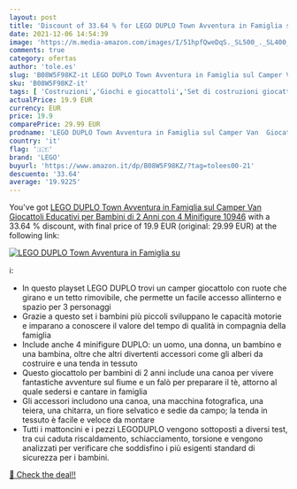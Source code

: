 ```yaml
---
layout: post
title: 'Discount of 33.64 % for LEGO DUPLO Town Avventura in Famiglia su'
date: 2021-12-06 14:54:39
image: 'https://m.media-amazon.com/images/I/51hpfQweDqS._SL500_._SL400_.jpg'
comments: true
category: ofertas
author: 'tole.es'
slug: 'B08W5F98KZ-it LEGO DUPLO Town Avventura in Famiglia sul Camper Van...'
sku: 'B08W5F98KZ-it'
tags: [ 'Costruzioni','Giochi e giocattoli','Set di costruzioni giocattolo','lego', ]
actualPrice: 19.9 EUR
currency: EUR
price: 19.9
comparePrice: 29.99 EUR
prodname: 'LEGO DUPLO Town Avventura in Famiglia sul Camper Van  Giocattoli Educativi per Bambini di 2 Anni con 4 Minifigure  10946'
country: 'it'
flag: '🇮🇹'
brand: 'LEGO'
buyurl: 'https://www.amazon.it/dp/B08W5F98KZ/?tag=tolees00-21'
descuento: '33.64'
average: '19.9225'
---
```


You've got [LEGO DUPLO Town Avventura in Famiglia sul Camper Van  Giocattoli Educativi per Bambini di 2 Anni con 4 Minifigure  10946](https://www.amazon.it/dp/B08W5F98KZ/?tag=tolees00-21) with a  33.64 % discount, with final price of 19.9 EUR (original: 29.99 EUR) at the following link:

[![LEGO DUPLO Town Avventura in Famiglia su](https://m.media-amazon.com/images/I/51hpfQweDqS._SL500_._SL400_.jpg)](https://www.amazon.it/dp/B08W5F98KZ/?tag=tolees00-21)

ℹ️:

- In questo playset LEGO DUPLO trovi un camper giocattolo con ruote che girano e un tetto rimovibile, che permette un facile accesso allinterno e spazio per 3 personaggi
- Grazie a questo set i bambini più piccoli sviluppano le capacità motorie e imparano a conoscere il valore del tempo di qualità in compagnia della famiglia
- Include anche 4 minifigure DUPLO: un uomo, una donna, un bambino e una bambina, oltre che altri divertenti accessori come gli alberi da costruire e una tenda in tessuto
- Questo giocattolo per bambini di 2 anni include una canoa per vivere fantastiche avventure sul fiume e un falò per preparare il tè, attorno al quale sedersi e cantare in famiglia
- Gli accessori includono una canoa, una macchina fotografica, una teiera, una chitarra, un fiore selvatico e sedie da campo; la tenda in tessuto è facile e veloce da montare
- Tutti i mattoncini e i pezzi LEGODUPLO vengono sottoposti a diversi test, tra cui caduta riscaldamento, schiacciamento, torsione e vengono analizzati per verificare che soddisfino i più esigenti standard di sicurezza per i bambini.

[🛒 Check the deal!!](https://www.amazon.it/dp/B08W5F98KZ/?tag=tolees00-21)
